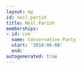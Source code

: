 ```yaml
---
layout: mp
id: neil_parish
title: Neil Parish
memberships:
- id: con
  name: Conservative Party
  start: '2010-06-08'
  end: 
autogenerated: true
---
```

